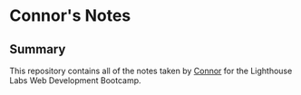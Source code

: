 # Connor's Notes
## Summary

This repository contains all of the notes taken by [Connor](https://github.com/Cclarkes) for the Lighthouse Labs Web Development Bootcamp.
